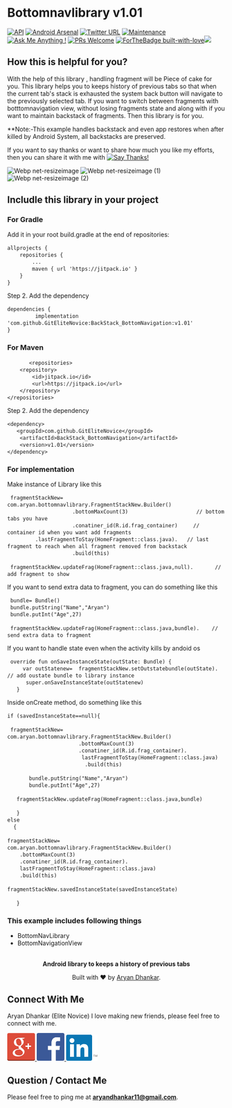 # Bottomnavlibrary v1.01

 [![API](https://img.shields.io/badge/API-15%2B-red.svg)](https://android-arsenal.com/api?level=15) [![Android Arsenal]( https://img.shields.io/badge/Android%20Arsenal-BottomNavigation-green.svg?style=flat )]( https://android-arsenal.com/details/1/7815 ) [![Twitter URL](https://img.shields.io/twitter/url/https/twitter.com/fold_left.svg?style=social&label=Follow%20%40elite_novice)](https://twitter.com/elite_novice) [![Maintenance](https://img.shields.io/badge/Maintained%3F-yes-green.svg)](https://GitHub.com/Naereen/StrapDown.js/graphs/commit-activity) [![Ask Me Anything !](https://img.shields.io/badge/Ask%20me-anything-1abc9c.svg)](https://GitHub.com/Naereen/ama) [![PRs Welcome](https://img.shields.io/badge/PRs-welcome-brightgreen.svg?style=flat-square)](http://makeapullrequest.com) [![ForTheBadge built-with-love](http://ForTheBadge.com/images/badges/built-with-love.svg)](https://GitHub.com/Naereen/)[![](https://jitpack.io/v/GitEliteNovice/BackStack_BottomNavigation.svg)](https://jitpack.io/#GitEliteNovice/BackStack_BottomNavigation)

## How this is helpful for you?
With the help of this library , handling fragment will be Piece of cake for you.
This library helps you to keeps history of previous tabs so that when the current tab's stack is exhausted the system back button will navigate to the previously selected tab.
If you want to switch between fragments with botttomnavigation view, without losing fragments state and along with if you want to maintain backstack of fragments. Then this library  is for you.


**Note:-This example handles backstack and even app restores when after killed by Android System, all backstacks are preserved. 


If you want to say thanks or want to share how much you like my efforts, then you can share it with me with [![Say Thanks!](https://img.shields.io/badge/Say%20Thanks-!-1EAEDB.svg)](https://saythanks.io/to/GitEliteNovice) 



![Webp net-resizeimage](https://user-images.githubusercontent.com/15318984/62406658-e6b3a700-b5cc-11e9-9d5e-d1938099aa12.png) ![Webp net-resizeimage (1)](https://user-images.githubusercontent.com/15318984/62406685-224e7100-b5cd-11e9-80d9-0984a98b9455.png) ![Webp net-resizeimage (2)](https://user-images.githubusercontent.com/15318984/62406707-8d984300-b5cd-11e9-98d9-175e87ee3122.png)




## Includle this library in your project 
 ### For Gradle
  
  Add it in your root build.gradle at the end of repositories:

	allprojects {
		repositories {
			...
			maven { url 'https://jitpack.io' }
		}
	}
Step 2. Add the dependency

	dependencies {
	         implementation 'com.github.GitEliteNovice:BackStack_BottomNavigation:v1.01'
	}

### For Maven
           <repositories>
		<repository>
		    <id>jitpack.io</id>
		    <url>https://jitpack.io</url>
		</repository>
	</repositories>
	
Step 2. Add the dependency

	<dependency>
	   <groupId>com.github.GitEliteNovice</groupId>
	    <artifactId>BackStack_BottomNavigation</artifactId>
	    <version>v1.01</version>
	</dependency>

### For implementation

Make instance of Library like this

     fragmentStackNew= com.aryan.bottomnavlibrary.FragmentStackNew.Builder()
                         .bottomMaxCount(3)                      // bottom tabs you have 
                         .conatiner_id(R.id.frag_container)     // container id when you want add fragments	  	         
			 .lastFragmentToStay(HomeFragment::class.java).   // last fragment to reach when all fragment removed from backstack
                         .build(this)            

     fragmentStackNew.updateFrag(HomeFragment::class.java,null).       // add fragment to show 
	     
	     
	     
If you want to send extra data to fragment, you can do something like this
 
     bundle= Bundle()
     bundle.putString("Name","Aryan")
     bundle.putInt("Age",27)
	   	    
     fragmentStackNew.updateFrag(HomeFragment::class.java,bundle).    // send extra data to fragment
	     
If you want to handle state even when the activity kills by andoid os

     override fun onSaveInstanceState(outState: Bundle) {
         var outStatenew=  fragmentStackNew.setOutstatebundle(outState).    // add oustate bundle to library instance
          super.onSaveInstanceState(outStatenew)
       }
	   
	   
Inside onCreate method, do something like this
	   
    if (savedInstanceState==null){

     fragmentStackNew= com.aryan.bottomnavlibrary.FragmentStackNew.Builder()
                           .bottomMaxCount(3)
                           .conatiner_id(R.id.frag_container).
                            lastFragmentToStay(HomeFragment::class.java)
                             .build(this)

           bundle.putString("Name","Aryan")
           bundle.putInt("Age",27)
      
       fragmentStackNew.updateFrag(HomeFragment::class.java,bundle)
      
       }
    else
      {

    fragmentStackNew= com.aryan.bottomnavlibrary.FragmentStackNew.Builder()
        .bottomMaxCount(3)
        .conatiner_id(R.id.frag_container).
        lastFragmentToStay(HomeFragment::class.java)
        .build(this)
             
	fragmentStackNew.savedInstanceState(savedInstanceState)

       }

### This example includes following things 
* BottomNavLibrary
* BottomNavigationView


 <p align="center">
<br>
<b>Android library to keeps a history of previous tabs </b> 
</p>
 <p align="center">
 Built with ❤︎ by <a href="https://medium.com/@EliteNovice">Aryan Dhankar</a>.  
 </p>



Connect With Me
-----------

Aryan Dhankar (Elite Novice)
I love making new friends, please feel free to connect with me.

<a href="https://plus.google.com/u/0/+AryanDhankar">
  <img alt="Connect me on Google+" src="/art/gplus.png" />
</a>
<a href="https://www.facebook.com/aryan.dhankar.3">
  <img alt="Connect me on Facebook" src="/art/fb.png" width="64" height="64" />
</a>
<a href="https://www.linkedin.com/in/aryan-dhankar-961b50117/">
  <img alt="Connect me on LinkedIn" src="/art/linkedin.png" />
</a>


Question / Contact Me
---------------------
Please feel free to ping me at **aryandhankar11@gmail.com**.

